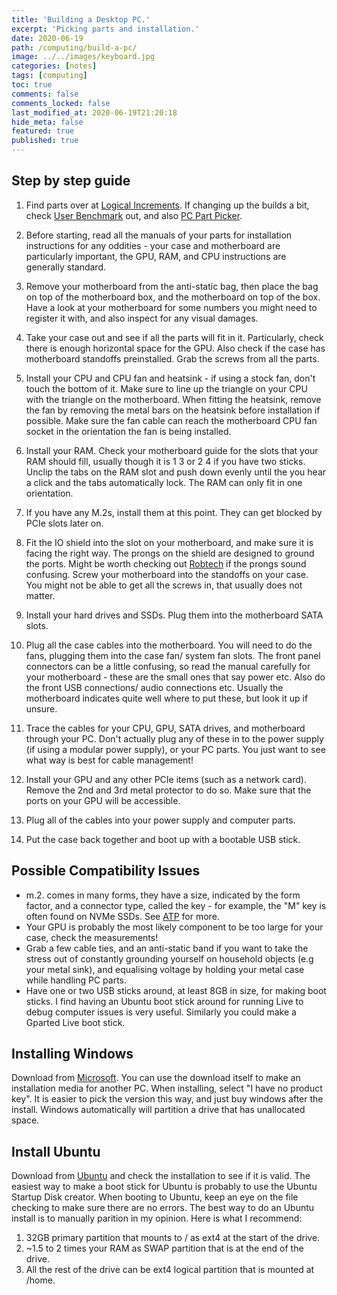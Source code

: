 ```yaml
---
title: 'Building a Desktop PC.'
excerpt: 'Picking parts and installation.'
date: 2020-06-19
path: /computing/build-a-pc/
image: ../../images/keyboard.jpg
categories: [notes]
tags: [computing]
toc: true
comments: false
comments_locked: false
last_modified_at: 2020-06-19T21:20:18
hide_meta: false
featured: true
published: true
---
```


## Step by step guide

1. Find parts over at [Logical Increments](https://www.logicalincrements.com/). If changing up the builds a bit, check [User Benchmark](https://www.userbenchmark.com/) out, and also [PC Part Picker](https://pcpartpicker.com/).

2. Before starting, read all the manuals of your parts for installation instructions for any oddities - your case and motherboard are particularly important, the GPU, RAM, and CPU instructions are generally standard. 

3. Remove your motherboard from the anti-static bag, then place the bag on top of the motherboard box, and the motherboard on top of the box. Have a look at your motherboard for some numbers you might need to register it with, and also inspect for any visual damages.

4. Take your case out and see if all the parts will fit in it. Particularly, check there is enough horizontal space for the GPU. Also check if the case has motherboard standoffs preinstalled. Grab the screws from all the parts.

5. Install your CPU and CPU fan and heatsink - if using a stock fan, don't touch the bottom of it. Make sure to line up the triangle on your CPU with the triangle on the motherboard. When fitting the heatsink, remove the fan by removing the metal bars on the heatsink before installation if possible. Make sure the fan cable can reach the motherboard CPU fan socket in the orientation the fan is being installed.

6. Install your RAM. Check your motherboard guide for the slots that your RAM should fill, usually though it is 1 3 or 2 4 if you have two sticks. Unclip the tabs on the RAM slot and push down evenly until the you hear a click and the tabs automatically lock. The RAM can only fit in one orientation.

7. If you have any M.2s, install them at this point. They can get blocked by PCIe slots later on.

8. Fit the IO shield into the slot on your motherboard, and make sure it is facing the right way. The prongs on the shield are designed to ground the ports. Might be worth checking out [Robtech](https://www.youtube.com/watch?v=XAWNzd-gc3Q) if the prongs sound confusing. Screw your motherboard into the standoffs on your case. You might not be able to get all the screws in, that usually does not matter.

9. Install your hard drives and SSDs. Plug them into the motherboard SATA slots.

10. Plug all the case cables into the motherboard. You will need to do the fans, plugging them into the case fan/ system fan slots. The front panel connectors can be a little confusing, so read the manual carefully for your motherboard - these are the small ones that say power etc. Also do the front USB connections/ audio connections etc. Usually the motherboard indicates quite well where to put these, but look it up if unsure.

11. Trace the cables for your CPU, GPU, SATA drives, and motherboard through your PC. Don't actually plug any of these in to the power supply (if using a modular power supply), or your PC parts. You just want to see what way is best for cable management!

12. Install your GPU and any other PCIe items (such as a network card). Remove the 2nd and 3rd metal protector to do so. Make sure that the ports on your GPU will be accessible.

13. Plug all of the cables into your power supply and computer parts.

14. Put the case back together and boot up with a bootable USB stick.

## Possible Compatibility Issues

* m.2. comes in many forms, they have a size, indicated by the form factor, and a connector type, called the key - for example, the "M" key is often found on NVMe SSDs. See [ATP](https://www.atpinc.com/blog/what-is-m.2-M-B-BM-key-socket-3) for more.
* Your GPU is probably the most likely component to be too large for your case, check the measurements!
* Grab a few cable ties, and an anti-static band if you want to take the stress out of constantly grounding yourself on household objects (e.g your metal sink), and equalising voltage by holding your metal case while handling PC parts.
* Have one or two USB sticks around, at least 8GB in size, for making boot sticks. I find having an Ubuntu boot stick around for running Live to debug computer issues is very useful. Similarly you could make a Gparted Live boot stick.

## Installing Windows
Download from [Microsoft](https://www.microsoft.com/en-gb/software-download/windows10). You can use the download itself to make an installation media for another PC. When installing, select "I have no product key". It is easier to pick the version this way, and just buy windows after the install. Windows automatically will partition a drive that has unallocated space.

## Install Ubuntu
Download from [Ubuntu](https://ubuntu.com/download/desktop) and check the installation to see if it is valid. The easiest way to make a boot stick for Ubuntu is probably to use the Ubuntu Startup Disk creator. When booting to Ubuntu, keep an eye on the file checking to make sure there are no errors. The best way to do an Ubuntu install is to manually parition in my opinion. Here is what I recommend:

1. 32GB primary partition that mounts to / as ext4 at the start of the drive.
2. ~1.5 to 2 times your RAM as SWAP partition that is at the end of the drive.
3. All the rest of the drive can be ext4 logical partition that is mounted at /home.